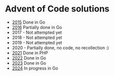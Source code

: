 # Advent of Code solutions

- [2015](2015) Done in Go
- [2016](2016) Partially done in Go
- 2017 - Not attempted yet
- 2018 - Not attempted yet
- 2019 - Not attempted yet
- 2020 - Partially done, no code, no recollection :)
- [2021](2021) Done in PHP
- [2022](2022) Done in Go
- [2023](2023) Done in Go
- [2024](2024) In progress in Go
